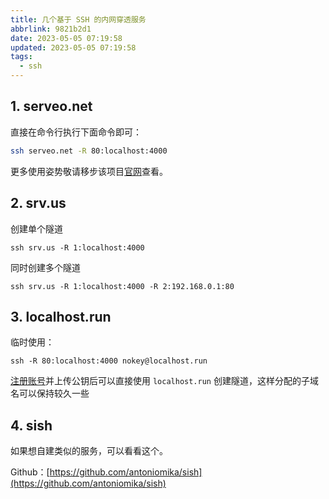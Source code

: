 ```yaml
---
title: 几个基于 SSH 的内网穿透服务
abbrlink: 9821b2d1
date: 2023-05-05 07:19:58
updated: 2023-05-05 07:19:58
tags:
  - ssh
---
```


## 1. serveo.net

直接在命令行执行下面命令即可：

```bash
ssh serveo.net -R 80:localhost:4000
```

更多使用姿势敬请移步该项目[官网](https://serveo.net)查看。

## 2. srv.us

创建单个隧道

```shell
ssh srv.us -R 1:localhost:4000
```

同时创建多个隧道

```shell
ssh srv.us -R 1:localhost:4000 -R 2:192.168.0.1:80
```

## 3. localhost.run

临时使用：

```shell
ssh -R 80:localhost:4000 nokey@localhost.run
```

[注册账号](https://admin.localhost.run/)并上传公钥后可以直接使用 `localhost.run` 创建隧道，这样分配的子域名可以保持较久一些

## 4. sish

如果想自建类似的服务，可以看看这个。

Github：[https://github.com/antoniomika/sish](https://github.com/antoniomika/sish)
